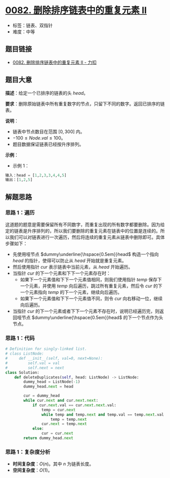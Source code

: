 # [0082. 删除排序链表中的重复元素 II](https://leetcode.cn/problems/remove-duplicates-from-sorted-list-ii/)

- 标签：链表、双指针
- 难度：中等

## 题目链接

- [0082. 删除排序链表中的重复元素 II - 力扣](https://leetcode.cn/problems/remove-duplicates-from-sorted-list-ii/)

## 题目大意

**描述**：给定一个已排序的链表的头 $head$。

**要求**：删除原始链表中所有重复数字的节点，只留下不同的数字。返回已排序的链表。

**说明**：

- 链表中节点数目在范围 $[0, 300]$ 内。
- $-100 \le Node.val \le 100$。
- 题目数据保证链表已经按升序排列。

**示例**：

- 示例 1：

```python
输入：head = [1,2,3,3,4,4,5]
输出：[1,2,5]
```

## 解题思路

### 思路 1：遍历

这道题的题意是需要保留所有不同数字，而重复出现的所有数字都要删除。因为给定的链表是升序排列的，所以我们要删除的重复元素在链表中的位置是连续的。所以我们可以对链表进行一次遍历，然后将连续的重复元素从链表中删除即可。具体步骤如下：

- 先使用哑节点 $dummy\underline{\hspace{0.5em}}head$ 构造一个指向 $head$ 的指针，使得可以防止从 $head$ 开始就是重复元素。
- 然后使用指针 $cur$ 表示链表中当前元素，从 $head$ 开始遍历。
- 当指针 $cur$ 的下一个元素和下下一个元素存在时：
  - 如果下一个元素值和下下一个元素值相同，则我们使用指针 $temp$ 保存下一个元素，并使用 $temp$ 向后遍历，跳过所有重复元素，然后令 $cur$ 的下一个元素指向 $temp$ 的下一个元素，继续向后遍历。
  - 如果下一个元素值和下下一个元素值不同，则令 $cur$ 向右移动一位，继续向后遍历。
- 当指针 $cur$ 的下一个元素或者下下一个元素不存在时，说明已经遍历完，则返回哑节点 $dummy\underline{\hspace{0.5em}}head$ 的下一个节点作为头节点。

### 思路 1：代码

```python
# Definition for singly-linked list.
# class ListNode:
#     def __init__(self, val=0, next=None):
#         self.val = val
#         self.next = next
class Solution:
    def deleteDuplicates(self, head: ListNode) -> ListNode:
        dummy_head = ListNode(-1)
        dummy_head.next = head

        cur = dummy_head
        while cur.next and cur.next.next:
            if cur.next.val == cur.next.next.val:
                temp = cur.next
                while temp and temp.next and temp.val == temp.next.val:
                    temp = temp.next
                cur.next = temp.next
            else:
                cur = cur.next
        return dummy_head.next
```

### 思路 1：复杂度分析

- **时间复杂度**：$O(n)$。其中 $n$ 为链表长度。
- **空间复杂度**：$O(1)$。